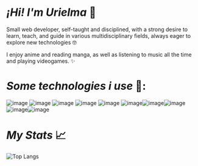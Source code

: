 # *¡Hi! I'm Urielma* 👋

Small web developer, self-taught and disciplined, with a strong desire to learn, teach, and guide in various multidisciplinary fields, always eager to explore new technologies 🤓

I enjoy anime and reading manga, as well as listening to music all the time and playing videogames. ✨

# *Some technologies i use* 🚀:
![image](https://img.shields.io/badge/Wordpress-21759B?style=for-the-badge&logo=wordpress&logoColor=white) ![image](https://img.shields.io/badge/Vercel-000000?style=for-the-badge&logo=vercel&logoColor=white)
![image](https://img.shields.io/badge/MySQL-005C84?style=for-the-badge&logo=mysql&logoColor=white) ![image](https://img.shields.io/badge/PostgreSQL-316192?style=for-the-badge&logo=postgresql&logoColor=white)
![image](https://img.shields.io/badge/PowerBI-F2C811?style=for-the-badge&logo=Power%20BI&logoColor=white) ![image](https://img.shields.io/badge/CSS3-1572B6?style=for-the-badge&logo=css3&logoColor=white)![image](https://img.shields.io/badge/HTML5-E34F26?style=for-the-badge&logo=html5&logoColor=white)![image](https://img.shields.io/badge/Python-FFD43B?style=for-the-badge&logo=python&logoColor=blue)![image](https://img.shields.io/badge/GitHub-100000?style=for-the-badge&logo=github&logoColor=white)![image](https://img.shields.io/badge/JavaScript-323330?style=for-the-badge&logo=javascript&logoColor=F7DF1E)

# *My Stats*  📈
![Top Langs](https://github-readme-stats.vercel.app/api/top-langs/?username=Urielmajb&layout=compact)

